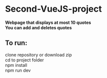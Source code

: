 # Second-VueJS-project
**Webpage that displays at most 10 quotes<br>
You can add and deletes quotes**

## To run:

clone repository or download zip<br>
cd to project folder<br>
npm install<br>
npm run dev<br>


